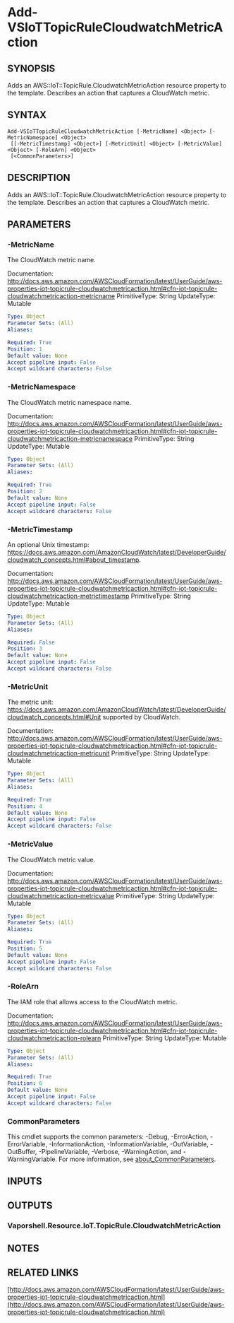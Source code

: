 # Add-VSIoTTopicRuleCloudwatchMetricAction

## SYNOPSIS
Adds an AWS::IoT::TopicRule.CloudwatchMetricAction resource property to the template.
Describes an action that captures a CloudWatch metric.

## SYNTAX

```
Add-VSIoTTopicRuleCloudwatchMetricAction [-MetricName] <Object> [-MetricNamespace] <Object>
 [[-MetricTimestamp] <Object>] [-MetricUnit] <Object> [-MetricValue] <Object> [-RoleArn] <Object>
 [<CommonParameters>]
```

## DESCRIPTION
Adds an AWS::IoT::TopicRule.CloudwatchMetricAction resource property to the template.
Describes an action that captures a CloudWatch metric.

## PARAMETERS

### -MetricName
The CloudWatch metric name.

Documentation: http://docs.aws.amazon.com/AWSCloudFormation/latest/UserGuide/aws-properties-iot-topicrule-cloudwatchmetricaction.html#cfn-iot-topicrule-cloudwatchmetricaction-metricname
PrimitiveType: String
UpdateType: Mutable

```yaml
Type: Object
Parameter Sets: (All)
Aliases:

Required: True
Position: 1
Default value: None
Accept pipeline input: False
Accept wildcard characters: False
```

### -MetricNamespace
The CloudWatch metric namespace name.

Documentation: http://docs.aws.amazon.com/AWSCloudFormation/latest/UserGuide/aws-properties-iot-topicrule-cloudwatchmetricaction.html#cfn-iot-topicrule-cloudwatchmetricaction-metricnamespace
PrimitiveType: String
UpdateType: Mutable

```yaml
Type: Object
Parameter Sets: (All)
Aliases:

Required: True
Position: 2
Default value: None
Accept pipeline input: False
Accept wildcard characters: False
```

### -MetricTimestamp
An optional Unix timestamp: https://docs.aws.amazon.com/AmazonCloudWatch/latest/DeveloperGuide/cloudwatch_concepts.html#about_timestamp.

Documentation: http://docs.aws.amazon.com/AWSCloudFormation/latest/UserGuide/aws-properties-iot-topicrule-cloudwatchmetricaction.html#cfn-iot-topicrule-cloudwatchmetricaction-metrictimestamp
PrimitiveType: String
UpdateType: Mutable

```yaml
Type: Object
Parameter Sets: (All)
Aliases:

Required: False
Position: 3
Default value: None
Accept pipeline input: False
Accept wildcard characters: False
```

### -MetricUnit
The metric unit: https://docs.aws.amazon.com/AmazonCloudWatch/latest/DeveloperGuide/cloudwatch_concepts.html#Unit supported by CloudWatch.

Documentation: http://docs.aws.amazon.com/AWSCloudFormation/latest/UserGuide/aws-properties-iot-topicrule-cloudwatchmetricaction.html#cfn-iot-topicrule-cloudwatchmetricaction-metricunit
PrimitiveType: String
UpdateType: Mutable

```yaml
Type: Object
Parameter Sets: (All)
Aliases:

Required: True
Position: 4
Default value: None
Accept pipeline input: False
Accept wildcard characters: False
```

### -MetricValue
The CloudWatch metric value.

Documentation: http://docs.aws.amazon.com/AWSCloudFormation/latest/UserGuide/aws-properties-iot-topicrule-cloudwatchmetricaction.html#cfn-iot-topicrule-cloudwatchmetricaction-metricvalue
PrimitiveType: String
UpdateType: Mutable

```yaml
Type: Object
Parameter Sets: (All)
Aliases:

Required: True
Position: 5
Default value: None
Accept pipeline input: False
Accept wildcard characters: False
```

### -RoleArn
The IAM role that allows access to the CloudWatch metric.

Documentation: http://docs.aws.amazon.com/AWSCloudFormation/latest/UserGuide/aws-properties-iot-topicrule-cloudwatchmetricaction.html#cfn-iot-topicrule-cloudwatchmetricaction-rolearn
PrimitiveType: String
UpdateType: Mutable

```yaml
Type: Object
Parameter Sets: (All)
Aliases:

Required: True
Position: 6
Default value: None
Accept pipeline input: False
Accept wildcard characters: False
```

### CommonParameters
This cmdlet supports the common parameters: -Debug, -ErrorAction, -ErrorVariable, -InformationAction, -InformationVariable, -OutVariable, -OutBuffer, -PipelineVariable, -Verbose, -WarningAction, and -WarningVariable. For more information, see [about_CommonParameters](http://go.microsoft.com/fwlink/?LinkID=113216).

## INPUTS

## OUTPUTS

### Vaporshell.Resource.IoT.TopicRule.CloudwatchMetricAction
## NOTES

## RELATED LINKS

[http://docs.aws.amazon.com/AWSCloudFormation/latest/UserGuide/aws-properties-iot-topicrule-cloudwatchmetricaction.html](http://docs.aws.amazon.com/AWSCloudFormation/latest/UserGuide/aws-properties-iot-topicrule-cloudwatchmetricaction.html)

